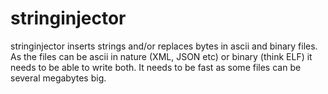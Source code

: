 
# stringinjector

stringinjector inserts strings and/or replaces bytes in ascii and binary files. As the files can be ascii in nature (XML, JSON etc) or binary (think ELF) it needs to be able to write both. It needs to be fast as some files can be several megabytes big.
